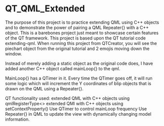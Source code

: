 # QT_QML_Extended
The purpose of this project is to practice extending QML using C++ objects and to demonstrate the power of pairing a QML Repeater{} with a C++ object.  This is a barebones project just meant to showcase certain features of the QT framework. This project is based upon the QT tutorial code extending-qml. When running this project from QTCreator, you will see the piechart object from the original tutorial and 2 emojis moving down the window. 

Instead of merely adding a static object as the original code does, I have added another C++ object called mainLoop{} to the qml.

MainLoop{} has a QTimer in it. Every time the QTimer goes off, it will run some logic which will increment the Y coordinates of blip objects that is drawn on the QML using a Repeater{}.  



QT functionality used:
extended QML with C++ objects using qmlRegisterType<>
extended QMl with C++ objects using setContextProperty()
Use QTimer to control mainLoop frequency
Use Repeater{} in QML to update the view with dynamically changing model information.
